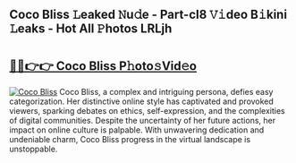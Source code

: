 ## Coco Bliss 𝙻eaked 𝙽u𝚍e - Part-cI8 𝚅𝚒deo B𝚒kini 𝙻eaks - Hot All 𝙿hotos LRLjh

# <h2><a href="http://ld64t1u.urlbe.top/?page=Coco+Bliss">🔗🔗👉👉 Coco Bliss P𝚑oto𝚜Vid𝚎o</a></h2>

[![Coco Bliss](https://i.imgur.com/eBuTRDB.gif)](http://ld64t1u.urlbe.top/?page=Coco+Bliss)
Coco Bliss, a complex and intriguing persona, defies easy categorization. Her distinctive online style has captivated and provoked viewers, sparking debates on ethics, self-expression, and the complexities of digital communities. Despite the uncertainty of her future actions, her impact on online culture is palpable. With unwavering dedication and undeniable charm, Coco Bliss progress in the virtual landscape is unstoppable.
